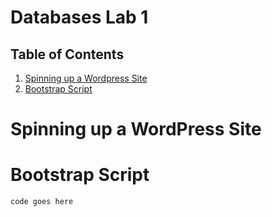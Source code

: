 # Databases Lab 1
## Table of Contents
1. [Spinning up a Wordpress Site](#spinningupawordpresssite)
2. [Bootstrap Script](#bootstrapscript)

# Spinning up a WordPress Site

# Bootstrap Script
```
code goes here
```
